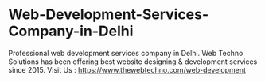 # Web-Development-Services-Company-in-Delhi
Professional web development services company in Delhi. Web Techno Solutions has been offering best website designing &amp; development services since 2015. Visit Us : https://www.thewebtechno.com/web-development
